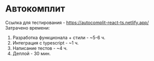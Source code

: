 # Автокомплит
Ссылка для тестирования - https://autocomplit-react-ts.netlify.app/
Затрачено времени:
1. Разработка функционала + стили - ~5-6 ч.
2. Интеграция с typescript - ~1 ч.
3. Написание тестов - ~4 ч.
4. Деплой - 30 мин.
